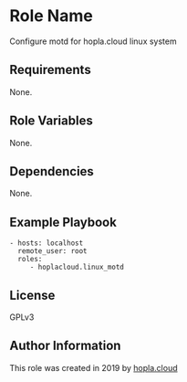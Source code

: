 Role Name
=========

Configure motd for hopla.cloud linux system

Requirements
------------

None.

Role Variables
--------------

None.

Dependencies
------------

None.

Example Playbook
----------------

    - hosts: localhost
      remote_user: root
      roles:
         - hoplacloud.linux_motd

License
-------

GPLv3

Author Information
------------------

This role was created in 2019 by [hopla.cloud](https://hopla.cloud)

